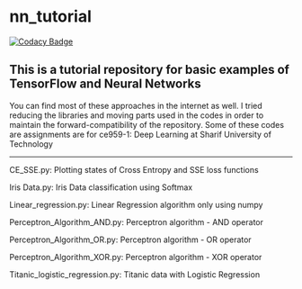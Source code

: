 # nn_tutorial

[![Codacy Badge](https://api.codacy.com/project/badge/Grade/847850a4b23e4489be84d3ef6016554a)](https://app.codacy.com/app/adelra/Neural-Networks-Tut?utm_source=github.com&utm_medium=referral&utm_content=adelra/Neural-Networks-Tut&utm_campaign=Badge_Grade_Dashboard)

**This is a tutorial repository for basic examples of TensorFlow and Neural Networks**
---

You can find most of these approaches in the internet as well. I tried reducing the libraries and moving parts used in the codes in order to maintain the forward-compatibility of the repository.
Some of these codes are assignments are for ce959-1: Deep Learning at Sharif University of Technology
 
---
CE_SSE.py:
Plotting states of Cross Entropy and SSE loss functions

Iris Data.py:
Iris Data classification using Softmax

Linear_regression.py:
Linear Regression algorithm only using numpy

Perceptron_Algorithm_AND.py:
Perceptron algorithm - AND operator

Perceptron_Algorithm_OR.py:
Perceptron algorithm - OR operator

Perceptron_Algorithm_XOR.py:
Perceptron algorithm - XOR operator

Titanic_logistic_regression.py:
Titanic data with Logistic Regression

